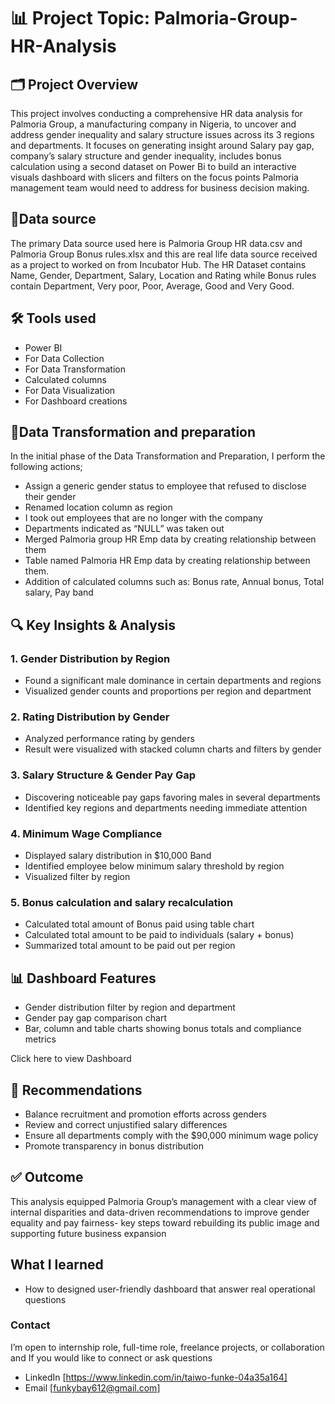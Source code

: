 #  📊 Project Topic: Palmoria-Group-HR-Analysis
 ## 🗂 Project Overview
This project involves conducting a comprehensive HR data analysis for Palmoria Group, a manufacturing company in Nigeria, to uncover and address gender inequality and salary structure issues across its 3 regions and departments. It focuses on generating insight around Salary pay gap, company’s salary structure and gender inequality, includes bonus calculation using a second dataset on Power Bi to build an interactive visuals dashboard  with slicers and filters on the focus points Palmoria management team would need to address for business decision making.

## 📎Data source
The primary Data source used here is Palmoria Group HR data.csv and Palmoria Group Bonus rules.xlsx and this are real life data source received as a project to worked on from Incubator Hub. The HR Dataset contains Name, Gender, Department, Salary, Location and Rating while Bonus rules contain Department, Very poor, Poor, Average, Good and Very Good.

## 🛠 Tools used
-	Power BI
  - For Data Collection
  - For Data Transformation
  -	Calculated columns
  - For Data Visualization
  -	For Dashboard creations

## 🎯Data Transformation and preparation
In the initial phase of the Data Transformation and Preparation, I perform the following actions;
-	Assign a generic gender status to employee that refused to disclose their gender
-	Renamed location column as region
-	I took out employees that are no longer with the company
-	Departments indicated as “NULL” was taken out
-	Merged Palmoria group HR Emp data by creating relationship between them
-	Table named Palmoria HR Emp data by creating relationship between them.
-	Addition of calculated columns such as: Bonus rate, Annual bonus, Total salary, Pay band

## 🔍 Key Insights & Analysis
### 1.	Gender Distribution by Region
   - Found a significant male dominance in certain departments and regions
   - Visualized gender counts and proportions per region and department
      
### 2.	Rating Distribution by Gender
  -	Analyzed performance rating by genders
  -	Result were visualized with stacked column charts and filters by gender
    
### 3.	Salary Structure & Gender Pay Gap
  -	Discovering noticeable pay gaps favoring males in several departments
  -	Identified key regions and departments needing immediate attention
    
### 4.	Minimum Wage Compliance
  -	Displayed salary distribution in $10,000 Band
  -	Identified employee below minimum salary threshold by region
  -	Visualized filter by region

     
### 5.	Bonus calculation and salary recalculation
  -	Calculated total amount of Bonus paid using table chart
  -	Calculated total amount to be paid to individuals (salary + bonus)
  -	Summarized total amount to be paid out per region
    
## 📊 Dashboard Features
-	Gender distribution filter by region and department
-	Gender pay gap comparison chart
-	Bar, column and table charts showing bonus totals and compliance metrics

Click here to view Dashboard
  
## 🧠 Recommendations
-	Balance recruitment and promotion efforts across genders
-	Review and correct unjustified salary differences
-	Ensure all departments comply with the $90,000 minimum wage policy
-	Promote transparency in bonus distribution

## ✅ Outcome
This analysis equipped Palmoria Group’s management with a clear view of internal disparities and data-driven recommendations to improve gender equality and pay fairness- key steps toward rebuilding its public image and supporting future business expansion

## What I learned
-	How to designed user-friendly dashboard that answer real operational questions

### Contact
I’m open to internship role, full-time role, freelance projects, or collaboration and If you would like to connect or ask questions
-	LinkedIn [https://www.linkedin.com/in/taiwo-funke-04a35a164]
-	Email [funkybay612@gmail.com]
